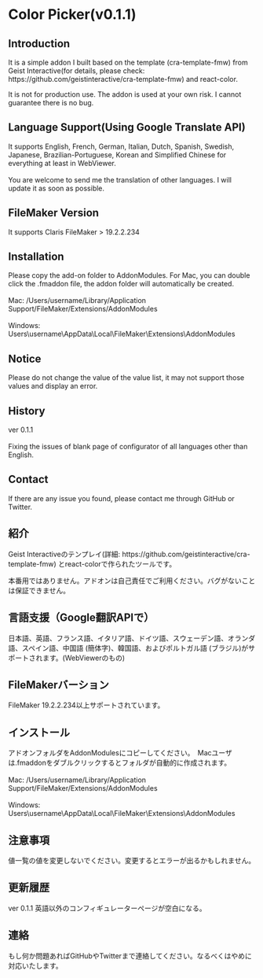 <h1>Color Picker(v0.1.1)</h1>

<h2>Introduction</h2>
It is a simple addon I built based on the template (cra-template-fmw) from Geist Interactive(for details, please check: https://github.com/geistinteractive/cra-template-fmw) and react-color. 

It is not for production use. The addon is used at your own risk. I cannot guarantee there is no bug.

<h2>Language Support(Using Google Translate API)</h2>
It supports English, French, German, Italian, Dutch, Spanish, Swedish, Japanese, Brazilian-Portuguese, Korean and Simplified Chinese for everything at least in WebViewer.
<br><br>
You are welcome to send me the translation of other languages. I will update it as soon as possible.

<h2>FileMaker Version</h2>
It supports Claris FileMaker > 19.2.2.234

<h2>Installation</h2>
Please copy the add-on folder to AddonModules. For Mac, you can double click the .fmaddon file, the addon folder will automatically be created.
<br><br>
Mac: /Users/username/Library/Application Support/FileMaker/Extensions/AddonModules
<br><br>
Windows: Users\username\AppData\Local\FileMaker\Extensions\AddonModules

<h2>Notice</h2>
Please do not change the value of the value list, it may not support those values and display an error.

<h2>History</h2>
ver 0.1.1
<br><br>
Fixing the issues of blank page of configurator of all languages other than English.

<h2>Contact</h2>
If there are any issue you found, please contact me through GitHub or Twitter.

<h2>紹介</h2>
Geist Interactiveのテンプレイ(詳細: https://github.com/geistinteractive/cra-template-fmw) とreact-colorで作られたツールです。

本番用ではありません。アドオンは自己責任でご利用ください。バグがないことは保証できません。

<h2>言語支援（Google翻訳APIで）</h2>
日本語、英語、フランス語、イタリア語、ドイツ語、スウェーデン語、オランダ語、スペイン語、中国語 (簡体字)、韓国語、およびポルトガル語 (ブラジル)がサポートされます。(WebViewerのもの)

<h2>FileMakerバーション</h2>
FileMaker 19.2.2.234以上サポートされています。

<h2>インストール</h2>
アドオンフォルダをAddonModulesにコピーしてください。　Macユーザは.fmaddonをダブルクリックするとフォルダが自動的に作成されます。
<br><br>
Mac: /Users/username/Library/Application Support/FileMaker/Extensions/AddonModules
<br><br>
Windows: Users\username\AppData\Local\FileMaker\Extensions\AddonModules

<h2>注意事項</h2>
値一覧の値を変更しないでください。変更するとエラーが出るかもしれません。

<h2>更新履歴</h2>
ver 0.1.1
英語以外のコンフィギュレーターページが空白になる。

<h2>連絡</h2>
もし何か問題あればGitHubやTwitterまで連絡してください。なるべくはやめに対応いたします。

